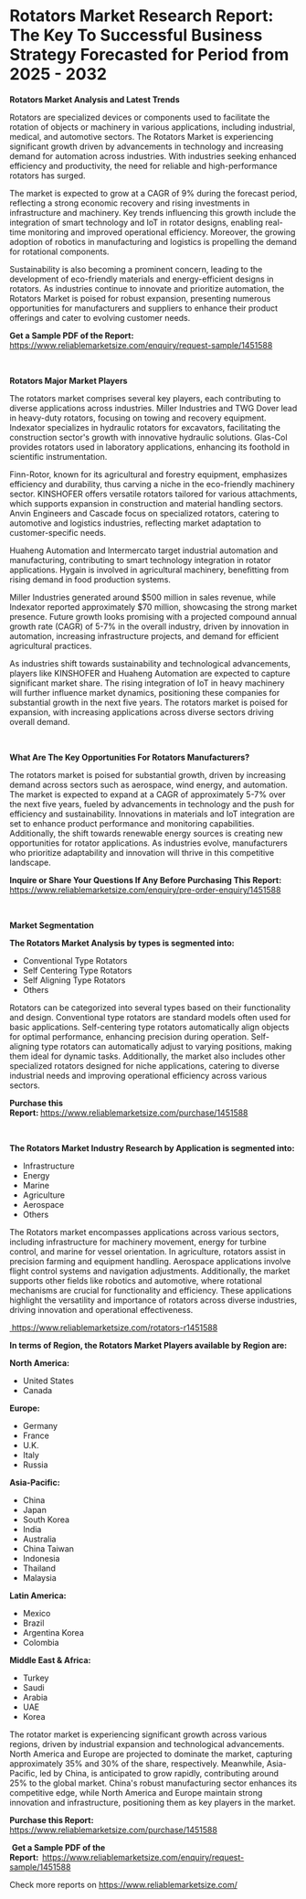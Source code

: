 <p><h1>Rotators Market Research Report: The Key To Successful Business Strategy Forecasted for Period from 2025 - 2032</h1></p><p><strong>Rotators Market Analysis and Latest Trends</strong></p>
<p><p>Rotators are specialized devices or components used to facilitate the rotation of objects or machinery in various applications, including industrial, medical, and automotive sectors. The Rotators Market is experiencing significant growth driven by advancements in technology and increasing demand for automation across industries. With industries seeking enhanced efficiency and productivity, the need for reliable and high-performance rotators has surged.</p><p>The market is expected to grow at a CAGR of 9% during the forecast period, reflecting a strong economic recovery and rising investments in infrastructure and machinery. Key trends influencing this growth include the integration of smart technology and IoT in rotator designs, enabling real-time monitoring and improved operational efficiency. Moreover, the growing adoption of robotics in manufacturing and logistics is propelling the demand for rotational components.</p><p>Sustainability is also becoming a prominent concern, leading to the development of eco-friendly materials and energy-efficient designs in rotators. As industries continue to innovate and prioritize automation, the Rotators Market is poised for robust expansion, presenting numerous opportunities for manufacturers and suppliers to enhance their product offerings and cater to evolving customer needs.</p></p>
<p><strong>Get a Sample PDF of the Report:&nbsp;</strong> <a href="https://www.reliablemarketsize.com/enquiry/request-sample/1451588?utm_campaign=2344&utm_medium=2&utm_source=Github&utm_content=ia&utm_term=17022025&utm_id=rotators">https://www.reliablemarketsize.com/enquiry/request-sample/1451588</a></p>
<p>&nbsp;</p>
<p><strong>Rotators Major Market Players</strong></p>
<p><p>The rotators market comprises several key players, each contributing to diverse applications across industries. Miller Industries and TWG Dover lead in heavy-duty rotators, focusing on towing and recovery equipment. Indexator specializes in hydraulic rotators for excavators, facilitating the construction sector's growth with innovative hydraulic solutions. Glas-Col provides rotators used in laboratory applications, enhancing its foothold in scientific instrumentation.</p><p>Finn-Rotor, known for its agricultural and forestry equipment, emphasizes efficiency and durability, thus carving a niche in the eco-friendly machinery sector. KINSHOFER offers versatile rotators tailored for various attachments, which supports expansion in construction and material handling sectors. Anvin Engineers and Cascade focus on specialized rotators, catering to automotive and logistics industries, reflecting market adaptation to customer-specific needs.</p><p>Huaheng Automation and Intermercato target industrial automation and manufacturing, contributing to smart technology integration in rotator applications. Hygain is involved in agricultural machinery, benefitting from rising demand in food production systems.</p><p>Miller Industries generated around $500 million in sales revenue, while Indexator reported approximately $70 million, showcasing the strong market presence. Future growth looks promising with a projected compound annual growth rate (CAGR) of 5-7% in the overall industry, driven by innovation in automation, increasing infrastructure projects, and demand for efficient agricultural practices.</p><p>As industries shift towards sustainability and technological advancements, players like KINSHOFER and Huaheng Automation are expected to capture significant market share. The rising integration of IoT in heavy machinery will further influence market dynamics, positioning these companies for substantial growth in the next five years. The rotators market is poised for expansion, with increasing applications across diverse sectors driving overall demand.</p></p>
<p>&nbsp;</p>
<p><strong>What Are The Key Opportunities For Rotators Manufacturers?</strong></p>
<p><p>The rotators market is poised for substantial growth, driven by increasing demand across sectors such as aerospace, wind energy, and automation. The market is expected to expand at a CAGR of approximately 5-7% over the next five years, fueled by advancements in technology and the push for efficiency and sustainability. Innovations in materials and IoT integration are set to enhance product performance and monitoring capabilities. Additionally, the shift towards renewable energy sources is creating new opportunities for rotator applications. As industries evolve, manufacturers who prioritize adaptability and innovation will thrive in this competitive landscape.</p></p>
<p><strong>Inquire or Share Your Questions If Any Before Purchasing This Report:</strong> <a href="https://www.reliablemarketsize.com/enquiry/pre-order-enquiry/1451588?utm_campaign=2344&utm_medium=2&utm_source=Github&utm_content=ia&utm_term=17022025&utm_id=rotators">https://www.reliablemarketsize.com/enquiry/pre-order-enquiry/1451588</a></p>
<p>&nbsp;</p>
<p><strong>Market Segmentation</strong></p>
<p><strong>The Rotators Market Analysis by types is segmented into:</strong></p>
<p><ul><li>Conventional Type Rotators</li><li>Self Centering Type Rotators</li><li>Self Aligning Type Rotators</li><li>Others</li></ul></p>
<p><p>Rotators can be categorized into several types based on their functionality and design. Conventional type rotators are standard models often used for basic applications. Self-centering type rotators automatically align objects for optimal performance, enhancing precision during operation. Self-aligning type rotators can automatically adjust to varying positions, making them ideal for dynamic tasks. Additionally, the market also includes other specialized rotators designed for niche applications, catering to diverse industrial needs and improving operational efficiency across various sectors.</p></p>
<p><strong>Purchase this Report:&nbsp;</strong><a href="https://www.reliablemarketsize.com/purchase/1451588?utm_campaign=2344&utm_medium=2&utm_source=Github&utm_content=ia&utm_term=17022025&utm_id=rotators">https://www.reliablemarketsize.com/purchase/1451588</a></p>
<p>&nbsp;</p>
<p><strong>The Rotators Market Industry Research by Application is segmented into:</strong></p>
<p><ul><li>Infrastructure</li><li>Energy</li><li>Marine</li><li>Agriculture</li><li>Aerospace</li><li>Others</li></ul></p>
<p><p>The Rotators market encompasses applications across various sectors, including infrastructure for machinery movement, energy for turbine control, and marine for vessel orientation. In agriculture, rotators assist in precision farming and equipment handling. Aerospace applications involve flight control systems and navigation adjustments. Additionally, the market supports other fields like robotics and automotive, where rotational mechanisms are crucial for functionality and efficiency. These applications highlight the versatility and importance of rotators across diverse industries, driving innovation and operational effectiveness.</p></p>
<p><a href="https://www.reliablemarketsize.com/rotators-r1451588?utm_campaign=2344&utm_medium=2&utm_source=Github&utm_content=ia&utm_term=17022025&utm_id=rotators">&nbsp;https://www.reliablemarketsize.com/rotators-r1451588</a></p>
<p><strong>In terms of Region, the Rotators Market Players available by Region are:</strong></p>
<p>
    <p> <strong> North America: </strong>
        <ul>
            <li>United States</li>
            <li>Canada</li>
        </ul>
        </p> 
    <p> <strong> Europe: </strong>
        <ul>
            <li>Germany</li>
            <li>France</li>
            <li>U.K.</li>
            <li>Italy</li>
            <li>Russia</li>
        </ul>
        </p> 
    <p> <strong> Asia-Pacific: </strong>
        <ul>
            <li>China</li>
            <li>Japan</li>
            <li>South Korea</li>
            <li>India</li>
            <li>Australia</li>
            <li>China Taiwan</li>
            <li>Indonesia</li>
            <li>Thailand</li>
            <li>Malaysia</li>
        </ul>
        </p> 
    <p> <strong> Latin America: </strong>
        <ul>
            <li>Mexico</li>
            <li>Brazil</li>
            <li>Argentina Korea</li>
            <li>Colombia</li>
        </ul>
        </p> 
    <p> <strong> Middle East & Africa: </strong>
        <ul>
            <li>Turkey</li>
            <li>Saudi</li>
            <li>Arabia</li>
            <li>UAE</li>
            <li>Korea</li>
        </ul>
    </p>
    </p>
<p><p>The rotator market is experiencing significant growth across various regions, driven by industrial expansion and technological advancements. North America and Europe are projected to dominate the market, capturing approximately 35% and 30% of the share, respectively. Meanwhile, Asia-Pacific, led by China, is anticipated to grow rapidly, contributing around 25% to the global market. China's robust manufacturing sector enhances its competitive edge, while North America and Europe maintain strong innovation and infrastructure, positioning them as key players in the market.</p></p>
<p><strong>Purchase this Report: </strong><a href="https://www.reliablemarketsize.com/purchase/1451588?utm_campaign=2344&utm_medium=2&utm_source=Github&utm_content=ia&utm_term=17022025&utm_id=rotators">https://www.reliablemarketsize.com/purchase/1451588</a></p>
<p>&nbsp;<strong>Get a Sample PDF of the Report:&nbsp;&nbsp;</strong><a href="https://www.reliablemarketsize.com/enquiry/request-sample/1451588?utm_campaign=2344&utm_medium=2&utm_source=Github&utm_content=ia&utm_term=17022025&utm_id=rotators">https://www.reliablemarketsize.com/enquiry/request-sample/1451588</a></p>
<p><strong></strong></p>
<p>Check more reports on <a href="https://www.reliablemarketsize.com/?utm_campaign=2344&utm_medium=2&utm_source=Github&utm_content=ia&utm_term=17022025&utm_id=rotators">https://www.reliablemarketsize.com/</a></p>